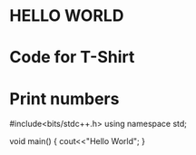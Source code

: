 # HELLO WORLD
# Code for T-Shirt
# Print numbers

#include<bits/stdc++.h>
using namespace std;

void main()
{
 cout<<"Hello World";
}
